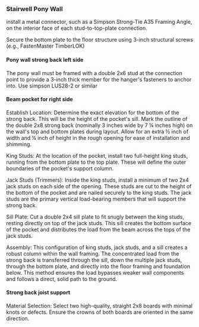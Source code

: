 ### **Stairwell Pony Wall**
 install a metal connector, such as a Simpson Strong-Tie A35 Framing Angle, on the interior face of each stud-to-top-plate connection.

 Secure the bottom plate to the floor structure using 3-inch structural screws (e.g., FastenMaster TimberLOK) 
#### **Pony wall strong back left side**

 The pony wall must be framed with a double 2x6 stud at the connection point to provide a 3-inch thick member for the hanger's fasteners to anchor into. Use simpson LUS28-2 or similar

#### **Beam pocket for right side**

Establish Location: Determine the exact elevation for the bottom of the strong back. This will be the height of the pocket's sill. Mark the outline of the double 2x8 strong back (nominally 3 inches wide by 7 ¼ inches high) on the wall's top and bottom plates during layout. Allow for an extra ½ inch of width and ¼ inch of height in the rough opening for ease of installation and shimming.

King Studs: At the location of the pocket, install two full-height king studs, running from the bottom plate to the top plate. These will define the outer boundaries of the pocket's support column.

Jack Studs (Trimmers): Inside the king studs, install a minimum of two 2x4 jack studs on each side of the opening. These studs are cut to the height of the bottom of the pocket and are nailed securely to the king studs. The jack studs are the primary vertical load-bearing members that will support the strong back.

Sill Plate: Cut a double 2x4 sill plate to fit snugly between the king studs, resting directly on top of the jack studs. This sill creates the bottom surface of the pocket and distributes the load from the beam across the tops of the jack studs.

Assembly: This configuration of king studs, jack studs, and a sill creates a robust column within the wall framing. The concentrated load from the strong back is transferred through the sill, down the multiple jack studs, through the bottom plate, and directly into the floor framing and foundation below. This method ensures the load bypasses weaker wall components and follows a direct, solid path to the ground.


#### **Strong back joist support**
Material Selection: Select two high-quality, straight 2x8 boards with minimal knots or defects. Ensure the crowns of both boards are oriented in the same direction.


   

